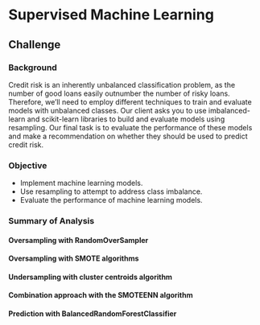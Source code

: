# Supervised Machine Learning 

## Challenge 
### Background 
Credit risk is an inherently unbalanced classification problem, as the number of good loans easily outnumber the number of risky loans. Therefore, we’ll need to employ different techniques to train and evaluate models with unbalanced classes. Our client asks you to use imbalanced-learn and scikit-learn libraries to build and evaluate models using resampling. Our final task is to evaluate the performance of these models and make a recommendation on whether they should be used to predict credit risk.

### Objective
- Implement machine learning models.
- Use resampling to attempt to address class imbalance.
- Evaluate the performance of machine learning models.

### Summary of Analysis 
#### Oversampling with RandomOverSampler

#### Oversampling with SMOTE algorithms

#### Undersampling with cluster centroids algorithm

#### Combination approach with the SMOTEENN algorithm

#### Prediction with BalancedRandomForestClassifier
